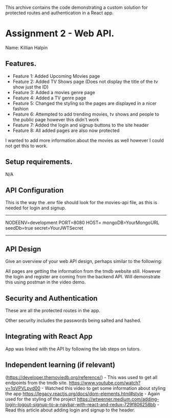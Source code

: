 This archive contains the code demonstrating a custom solution for protected routes and authentication in a React app. 

# Assignment 2 - Web API.

Name: Killian Halpin

## Features.

 
 + Feature 1: Added Upcoming Movies page 
 + Feature 2: Added TV Shows page (Does not display the title of the tv show just the ID)
 + Feature 3: Added a movies genre page 
 + Feature 4: Added a TV genre page 
 + Feature 5: Changed the styling so the pages are displayed in a nicer fashion
 + Feature 6: Attempted to add trending movies, tv shows and people to the public page however this didn't work 
 + Feature 7: Added the login and signup buttons to the site header
 + Feature 8: All added pages are also now protected

 I wanted to add more information about the movies as well however I could not get this to work. 
 
## Setup requirements.

N/A

## API Configuration

This is the way the .env file should look for the movies-api file, as this is needed for login and signup. 


_____________________
NODEENV=development
PORT=8080
HOST=
mongoDB=YourMongoURL
seedDb=true
secret=YourJWTSecret
______________________

## API Design
Give an overview of your web API design, perhaps similar to the following: 

All pages are getting the information from the tmdb website still. 
However the login and register are coming from the backend API. Will demonstrate this using postman in the video demo. 

## Security and Authentication

<!-- <Route path="/movies" element={<MoviesPage />} />
              <Route path="/profile" element={<ProfilePage />} />
              <Route path="/upcomingmovies" element={<UpComingMoviesPage />} />
              <Route path="/tv" element={<TVpage />} />
              <Route path="/moviegenres" element={<MovieGenrePage />} />
              <Route path="/tvgenres" element={<TVGenrePage />} /> -->
            
These are all the protected routes in the app. 

Other security includes the passwords being salted and hashed. 

## Integrating with React App

App was linked with the API by following the lab steps on tutors. 

## Independent learning (if relevant)

(https://developer.themoviedb.org/reference/) - This was used to get all endpoints from the tmdb site. 
https://www.youtube.com/watch?v=1qVPVLpvd00 - Watched this video to get some information about styling the app 
https://legacy.reactjs.org/docs/dom-elements.html#style - Again used for the styling of the project 
https://wtwerner.medium.com/adding-login-logout-signup-to-a-navbar-with-react-and-redux-729f806258bb - Read this article about adding login and signup to the header. 

